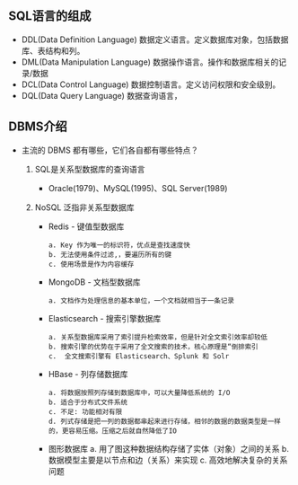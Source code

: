 ## SQL语言的组成 ##
- DDL(Data Definition Language) 数据定义语言。定义数据库对象，包括数据库、表结构和列。
- DML(Data Manipulation Language) 数据操作语言。操作和数据库相关的记录/数据
- DCL(Data Control Language) 数据控制语言。定义访问权限和安全级别。
- DQL(Data Query Language) 数据查询语言，

## DBMS介绍 ##
- 主流的 DBMS 都有哪些，它们各自都有哪些特点？
    1. SQL是关系型数据库的查询语言
        - Oracle(1979)、MySQL(1995)、SQL Server(1989)

    2. NoSQL 泛指非关系型数据库
        - Redis - 键值型数据库 
            ```
            a. Key 作为唯一的标识符，优点是查找速度快
            b. 无法使用条件过滤,，要遍历所有的键
            c. 使用场景是作为内容缓存
            ```
        - MongoDB - 文档型数据库
            ```
            a. 文档作为处理信息的基本单位，一个文档就相当于一条记录
            ```
        - Elasticsearch - 搜索引擎数据库
            ```
            a. 关系型数据库采用了索引提升检索效率，但是针对全文索引效率却较低
            b. 搜索引擎的优势在于采用了全文搜索的技术，核心原理是“倒排索引
            c.  全文搜索引擎有 Elasticsearch、Splunk 和 Solr
            ```
        - HBase - 列存储数据库
            ```
            a. 将数据按照列存储到数据库中，可以大量降低系统的 I/O
            b. 适合于分布式文件系统
            c. 不足: 功能相对有限
            d. 列式存储是把一列的数据都串起来进行存储，相邻的数据的数据类型是一样的，更容易压缩。压缩之后就自然降低了IO
            ```
        - 图形数据库
            a. 用了图这种数据结构存储了实体（对象）之间的关系
            b. 数据模型主要是以节点和边（关系）来实现
            c. 高效地解决复杂的关系问题


